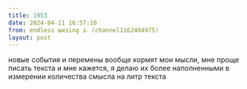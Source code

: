 ```yaml
---
title: 1953
date: 2024-04-11 16:57:10
from: endless шизing ⍼ (channel1162404975)
layout: post
---
```


новые события и перемены вообще кормят мои мысли, мне проще писать текста и мне кажется, я делаю их более наполненными в измерении количества смысла на литр текста
